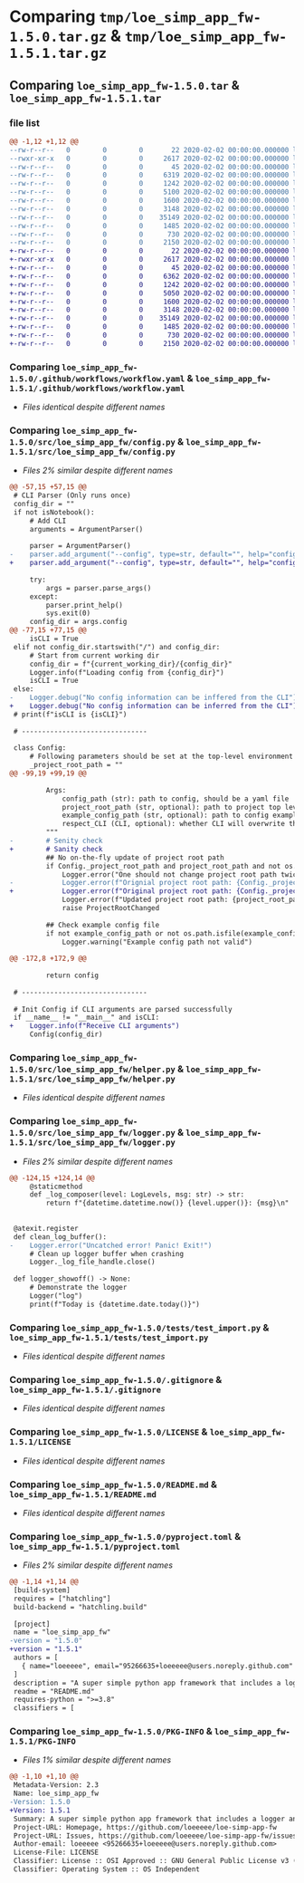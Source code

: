 # Comparing `tmp/loe_simp_app_fw-1.5.0.tar.gz` & `tmp/loe_simp_app_fw-1.5.1.tar.gz`

## Comparing `loe_simp_app_fw-1.5.0.tar` & `loe_simp_app_fw-1.5.1.tar`

### file list

```diff
@@ -1,12 +1,12 @@
--rw-r--r--   0        0        0       22 2020-02-02 00:00:00.000000 loe_simp_app_fw-1.5.0/config-example.yaml
--rwxr-xr-x   0        0        0     2617 2020-02-02 00:00:00.000000 loe_simp_app_fw-1.5.0/.github/workflows/workflow.yaml
--rw-r--r--   0        0        0       45 2020-02-02 00:00:00.000000 loe_simp_app_fw-1.5.0/src/loe_simp_app_fw/__init__.py
--rw-r--r--   0        0        0     6319 2020-02-02 00:00:00.000000 loe_simp_app_fw-1.5.0/src/loe_simp_app_fw/config.py
--rw-r--r--   0        0        0     1242 2020-02-02 00:00:00.000000 loe_simp_app_fw-1.5.0/src/loe_simp_app_fw/helper.py
--rw-r--r--   0        0        0     5100 2020-02-02 00:00:00.000000 loe_simp_app_fw-1.5.0/src/loe_simp_app_fw/logger.py
--rw-r--r--   0        0        0     1600 2020-02-02 00:00:00.000000 loe_simp_app_fw-1.5.0/tests/test_import.py
--rw-r--r--   0        0        0     3148 2020-02-02 00:00:00.000000 loe_simp_app_fw-1.5.0/.gitignore
--rw-r--r--   0        0        0    35149 2020-02-02 00:00:00.000000 loe_simp_app_fw-1.5.0/LICENSE
--rw-r--r--   0        0        0     1485 2020-02-02 00:00:00.000000 loe_simp_app_fw-1.5.0/README.md
--rw-r--r--   0        0        0      730 2020-02-02 00:00:00.000000 loe_simp_app_fw-1.5.0/pyproject.toml
--rw-r--r--   0        0        0     2150 2020-02-02 00:00:00.000000 loe_simp_app_fw-1.5.0/PKG-INFO
+-rw-r--r--   0        0        0       22 2020-02-02 00:00:00.000000 loe_simp_app_fw-1.5.1/config-example.yaml
+-rwxr-xr-x   0        0        0     2617 2020-02-02 00:00:00.000000 loe_simp_app_fw-1.5.1/.github/workflows/workflow.yaml
+-rw-r--r--   0        0        0       45 2020-02-02 00:00:00.000000 loe_simp_app_fw-1.5.1/src/loe_simp_app_fw/__init__.py
+-rw-r--r--   0        0        0     6362 2020-02-02 00:00:00.000000 loe_simp_app_fw-1.5.1/src/loe_simp_app_fw/config.py
+-rw-r--r--   0        0        0     1242 2020-02-02 00:00:00.000000 loe_simp_app_fw-1.5.1/src/loe_simp_app_fw/helper.py
+-rw-r--r--   0        0        0     5050 2020-02-02 00:00:00.000000 loe_simp_app_fw-1.5.1/src/loe_simp_app_fw/logger.py
+-rw-r--r--   0        0        0     1600 2020-02-02 00:00:00.000000 loe_simp_app_fw-1.5.1/tests/test_import.py
+-rw-r--r--   0        0        0     3148 2020-02-02 00:00:00.000000 loe_simp_app_fw-1.5.1/.gitignore
+-rw-r--r--   0        0        0    35149 2020-02-02 00:00:00.000000 loe_simp_app_fw-1.5.1/LICENSE
+-rw-r--r--   0        0        0     1485 2020-02-02 00:00:00.000000 loe_simp_app_fw-1.5.1/README.md
+-rw-r--r--   0        0        0      730 2020-02-02 00:00:00.000000 loe_simp_app_fw-1.5.1/pyproject.toml
+-rw-r--r--   0        0        0     2150 2020-02-02 00:00:00.000000 loe_simp_app_fw-1.5.1/PKG-INFO
```

### Comparing `loe_simp_app_fw-1.5.0/.github/workflows/workflow.yaml` & `loe_simp_app_fw-1.5.1/.github/workflows/workflow.yaml`

 * *Files identical despite different names*

### Comparing `loe_simp_app_fw-1.5.0/src/loe_simp_app_fw/config.py` & `loe_simp_app_fw-1.5.1/src/loe_simp_app_fw/config.py`

 * *Files 2% similar despite different names*

```diff
@@ -57,15 +57,15 @@
 # CLI Parser (Only runs once)
 config_dir = ""
 if not isNotebook():
     # Add CLI
     arguments = ArgumentParser()
 
     parser = ArgumentParser()
-    parser.add_argument("--config", type=str, default="", help="config file overwrites commandline arguments. if not present, a new one will be created")
+    parser.add_argument("--config", type=str, default="", help="config file overwrites command line arguments. if not present, a new one will be created")
     
     try:
         args = parser.parse_args()
     except:
         parser.print_help()
         sys.exit(0)
     config_dir = args.config
@@ -77,15 +77,15 @@
     isCLI = True
 elif not config_dir.startswith("/") and config_dir:
     # Start from current working dir
     config_dir = f"{current_working_dir}/{config_dir}"
     Logger.info(f"Loading config from {config_dir}")
     isCLI = True
 else:
-    Logger.debug("No config information can be inffered from the CLI")
+    Logger.debug("No config information can be inferred from the CLI")
 # print(f"isCLI is {isCLI}")
     
 # -------------------------------
 
 class Config:
     # Following parameters should be set at the top-level environment of the project
     _project_root_path = ""
@@ -99,19 +99,19 @@
 
         Args:
             config_path (str): path to config, should be a yaml file
             project_root_path (str, optional): path to project top level. Defaults to current working directory.
             example_config_path (str, optional): path to config example. Defaults to "".
             respect_CLI (CLI, optional): whether CLI will overwrite the config choice of config_path. Defaults to False.
         """
-        # Senity check
+        # Sanity check
         ## No on-the-fly update of project root path
         if Config._project_root_path and project_root_path and not os.path.samefile(project_root_path, Config._project_root_path):
             Logger.error("One should not change project root path twice.")
-            Logger.error(f"Orignial project root path: {Config._project_root_path}")
+            Logger.error(f"Original project root path: {Config._project_root_path}")
             Logger.error(f"Updated project root path: {project_root_path}")
             raise ProjectRootChanged
 
         ## Check example config file
         if not example_config_path or not os.path.isfile(example_config_path):
             Logger.warning("Example config path not valid")
 
@@ -172,8 +172,9 @@
         
         return config
 
 # -------------------------------
 
 # Init Config if CLI arguments are parsed successfully
 if __name__ != "__main__" and isCLI:
+    Logger.info(f"Receive CLI arguments")
     Config(config_dir)
```

### Comparing `loe_simp_app_fw-1.5.0/src/loe_simp_app_fw/helper.py` & `loe_simp_app_fw-1.5.1/src/loe_simp_app_fw/helper.py`

 * *Files identical despite different names*

### Comparing `loe_simp_app_fw-1.5.0/src/loe_simp_app_fw/logger.py` & `loe_simp_app_fw-1.5.1/src/loe_simp_app_fw/logger.py`

 * *Files 2% similar despite different names*

```diff
@@ -124,15 +124,14 @@
     @staticmethod
     def _log_composer(level: LogLevels, msg: str) -> str:
         return f"{datetime.datetime.now()} {level.upper()}: {msg}\n"
         
 
 @atexit.register
 def clean_log_buffer():
-    Logger.error("Uncatched error! Panic! Exit!")
     # Clean up logger buffer when crashing
     Logger._log_file_handle.close()
 
 def logger_showoff() -> None:
     # Demonstrate the logger
     Logger("log")
     print(f"Today is {datetime.date.today()}")
```

### Comparing `loe_simp_app_fw-1.5.0/tests/test_import.py` & `loe_simp_app_fw-1.5.1/tests/test_import.py`

 * *Files identical despite different names*

### Comparing `loe_simp_app_fw-1.5.0/.gitignore` & `loe_simp_app_fw-1.5.1/.gitignore`

 * *Files identical despite different names*

### Comparing `loe_simp_app_fw-1.5.0/LICENSE` & `loe_simp_app_fw-1.5.1/LICENSE`

 * *Files identical despite different names*

### Comparing `loe_simp_app_fw-1.5.0/README.md` & `loe_simp_app_fw-1.5.1/README.md`

 * *Files identical despite different names*

### Comparing `loe_simp_app_fw-1.5.0/pyproject.toml` & `loe_simp_app_fw-1.5.1/pyproject.toml`

 * *Files 2% similar despite different names*

```diff
@@ -1,14 +1,14 @@
 [build-system]
 requires = ["hatchling"]
 build-backend = "hatchling.build"
 
 [project]
 name = "loe_simp_app_fw"
-version = "1.5.0"
+version = "1.5.1"
 authors = [
   { name="loeeeee", email="95266635+loeeeee@users.noreply.github.com" },
 ]
 description = "A super simple python app framework that includes a logger and a config manager. Also usable in jupyter notebook."
 readme = "README.md"
 requires-python = ">=3.8"
 classifiers = [
```

### Comparing `loe_simp_app_fw-1.5.0/PKG-INFO` & `loe_simp_app_fw-1.5.1/PKG-INFO`

 * *Files 1% similar despite different names*

```diff
@@ -1,10 +1,10 @@
 Metadata-Version: 2.3
 Name: loe_simp_app_fw
-Version: 1.5.0
+Version: 1.5.1
 Summary: A super simple python app framework that includes a logger and a config manager. Also usable in jupyter notebook.
 Project-URL: Homepage, https://github.com/loeeeee/loe-simp-app-fw
 Project-URL: Issues, https://github.com/loeeeee/loe-simp-app-fw/issues
 Author-email: loeeeee <95266635+loeeeee@users.noreply.github.com>
 License-File: LICENSE
 Classifier: License :: OSI Approved :: GNU General Public License v3 (GPLv3)
 Classifier: Operating System :: OS Independent
```

